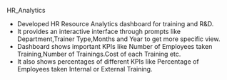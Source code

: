 HR_Analytics

* Developed HR Resource Analytics dashboard for training and R&D.
* It provides an interactive interface through prompts like Department,Trainer Type,Months and Year to get more specific view.
* Dashboard shows important KPIs like Number of Employees taken Training,Number of Trainings.Cost of each Training etc.
* It also shows percentages of different KPIs like Percentage of Employees taken Internal or External Training.
